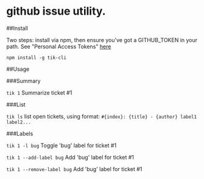 # github issue utility.

##Install

Two steps: install via npm, then ensure you've got a GITHUB_TOKEN in your path. See "Personal Access Tokens" [here](https://github.com/settings/applications)

`npm install -g tik-cli`


##Usage

###Summary

`tik 1` Summarize ticket #1

###List

`tik ls` list open tickets, using format: `#{index}: {title} - {author} label1 label2...`


###Labels

`tik 1 -l bug` Toggle 'bug' label for ticket #1

`tik 1 --add-label bug` Add 'bug' label for ticket #1

`tik 1 --remove-label bug` Add 'bug' label for ticket #1

